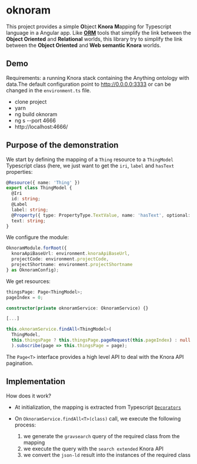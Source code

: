 # oknoram

This project provides a simple **O**bject **Knora** **M**apping for Typescript language in a Angular app. Like [**ORM**](https://fr.wikipedia.org/wiki/Mapping_objet-relationnel) tools that simplify the link between the **Object Oriented** and **Relational** worlds, this library try to simplify the link between the **Object Oriented** and **Web semantic Knora** worlds.

## Demo

Requirements: a running Knora stack containing the Anything ontology with data.The default configuration point to http://0.0.0.0:3333 or can be changed in the `environment.ts` file.

- clone project
- yarn
- ng build oknoram
- ng s --port 4666
- http://localhost:4666/

## Purpose of the demonstration

We start by defining the mapping of a `Thing` resource to a `ThingModel` Typescript class (here, we just want to get the `iri`, `label` and `hasText` properties:

```typescript
@Resource({ name: 'Thing' })
export class ThingModel {
  @Iri
  id: string;
  @Label
  label: string;
  @Property({ type: PropertyType.TextValue, name: 'hasText', optional: true })
  text: string;
}
```

We configure the module:

```typescript
OknoramModule.forRoot({
  knoraApiBaseUrl: environment.knoraApiBaseUrl,
  projectCode: environment.projectCode,
  projectShortname: environment.projectShortname
} as OknoramConfig);
```

We get resources:

```typescript
thingsPage: Page<ThingModel>;
pageIndex = 0;

constructor(private oknoramService: OknoramService) {}

[...]

this.oknoramService.findAll<ThingModel>(
  ThingModel,
  this.thingsPage ? this.thingsPage.pageRequest(this.pageIndex) : null
  ).subscribe(page => this.thingsPage = page);
```

The `Page<T>` interface provides a high level API to deal with the Knora API pagination.

## Implementation

How does it work?

- At initialization, the mapping is extracted from Typescript [`Decorators`](https://www.typescriptlang.org/docs/handbook/decorators.html)

- On `OknoramService.findAll<T>(class)` call, we execute the following process:
  1. we generate the `gravsearch` query of the required class from the mapping
  2. we execute the query with the `search extended` Knora API
  3. we convert the `json-ld` result into the instances of the required class
